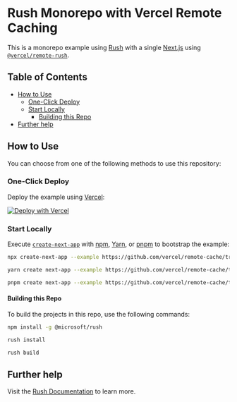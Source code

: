 # Rush Monorepo with Vercel Remote Caching

This is a monorepo example using [Rush](https://rushjs.io/) with a single [Next.js](https://nextjs.org/) using [`@vercel/remote-rush`](../../packages/remote-rush).

## Table of Contents
<!-- START doctoc generated TOC please keep comment here to allow auto update -->
<!-- DON'T EDIT THIS SECTION, INSTEAD RE-RUN doctoc TO UPDATE -->

- [How to Use](#how-to-use)
  - [One-Click Deploy](#one-click-deploy)
  - [Start Locally](#start-locally)
    - [Building this Repo](#building-this-repo)
- [Further help](#further-help)

<!-- END doctoc generated TOC please keep comment here to allow auto update -->

## How to Use

You can choose from one of the following methods to use this repository:

### One-Click Deploy

Deploy the example using [Vercel](https://vercel.com?utm_source=github&utm_medium=readme&utm_campaign=vercel-examples):

[![Deploy with Vercel](https://vercel.com/button)](https://vercel.com/new/git/external?repository-url=https://github.com/vercel/remote-cache/tree/main/examples/rush&project-name=rush-monorepo-with-vercel-cache&root-directory=apps%2Fmy-app&build-command=node%20..%2F..%2Fcommon%2Fscripts%2Finstall-run-rush.js%20build&install-command=node%20..%2F..%2Fcommon%2Fscripts%2Finstall-run-rush.js%20install&repository-name=rush-monorepo)


### Start Locally

Execute [`create-next-app`](https://github.com/vercel/next.js/tree/canary/packages/create-next-app) with [npm](https://docs.npmjs.com/cli/init), [Yarn](https://yarnpkg.com/lang/en/docs/cli/create/), or [pnpm](https://pnpm.io) to bootstrap the example:

```bash
npx create-next-app --example https://github.com/vercel/remote-cache/tree/main/examples/rush rush-monorepo
```

```bash
yarn create next-app --example https://github.com/vercel/remote-cache/tree/main/examples/rush rush-monorepo
```

```bash
pnpm create next-app --example https://github.com/vercel/remote-cache/tree/main/examples/rush rush-monorepo
```

#### Building this Repo
To build the projects in this repo, use the following commands:

```bash
npm install -g @microsoft/rush
```

```bash
rush install
```

```bash
rush build
```

## Further help

Visit the [Rush Documentation](https://rushjs.io/) to learn more.
